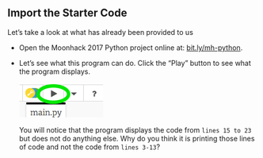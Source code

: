 ## Import the Starter Code

Let’s take a look at what has already been provided to us



+ Open the Moonhack 2017 Python project online at: <a href="http://bit.ly/mh-python" target="_blank">bit.ly/mh-python</a>.

+ Let’s see what this program can do. Click the “Play” button to see what the program displays.

  ![image](images/step1_1.png)

  You will notice that the program displays the code from `lines 15 to 23` but does not do anything else. Why do you think it is printing those lines of code and not the code from `lines 3-13`?

